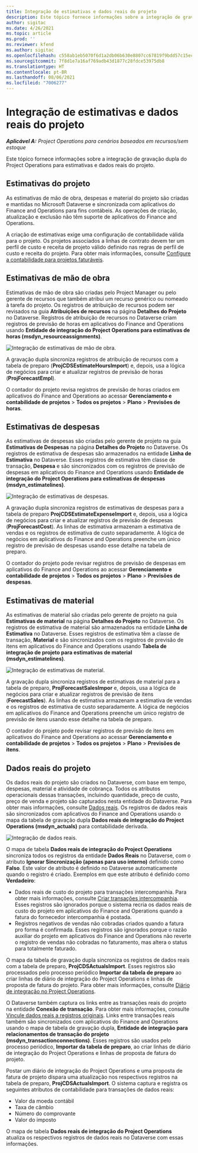 ```yaml
---
title: Integração de estimativas e dados reais do projeto
description: Este tópico fornece informações sobre a integração de gravação dupla do Project Operations para estimativas e dados reais do projeto.
author: sigitac
ms.date: 4/26/2021
ms.topic: article
ms.prod: ''
ms.reviewer: kfend
ms.author: sigitac
ms.openlocfilehash: c558ab1eb5070f6d1a2db06b630e8807cc67819f9bdd57c15ec346f484e04fe9
ms.sourcegitcommit: 7f8d1e7a16af769adb43d1877c28fdce53975db8
ms.translationtype: HT
ms.contentlocale: pt-BR
ms.lasthandoff: 08/06/2021
ms.locfileid: "7006277"
---
```

# <a name="project-estimates-and-actuals-integration"></a>Integração de estimativas e dados reais do projeto

_**Aplicável A:** Project Operations para cenários baseados em recursos/sem estoque_

Este tópico fornece informações sobre a integração de gravação dupla do Project Operations para estimativas e dados reais do projeto.

## <a name="project-estimates"></a>Estimativas do projeto

As estimativas de mão de obra, despesas e material do projeto são criadas e mantidas no Microsoft Dataverse e sincronizada com aplicativos do Finance and Operations para fins contábeis. As operações de criação, atualização e exclusão não têm suporte de aplicativos do Finance and Operations.

A criação de estimativas exige uma configuração de contabilidade válida para o projeto. Os projetos associados a linhas de contrato devem ter um perfil de custo e receita de projeto válido definido nas regras de perfil de custo e receita do projeto. Para obter mais informações, consulte [Configure a contabilidade para projetos faturáveis](../project-accounting/configure-accounting-billable-projects.md#configure-project-cost-and-revenue-profile-rules).

## <a name="labor-estimates"></a>Estimativas de mão de obra

Estimativas de mão de obra são criadas pelo Project Manager ou pelo gerente de recursos que também atribui um recurso genérico ou nomeado à tarefa do projeto. Os registros de atribuição de recursos podem ser revisados na guia **Atribuições de recursos** na página **Detalhes do Projeto** no Dataverse. Registros de atribuição de recursos no Dataverse criam registros de previsão de horas em aplicativos do Finance and Operations usando **Entidade de integração do Project Operations para estimativas de horas (msdyn\_resourceassignments)**.

   ![Integração de estimativas de mão de obra.](./Media/DW4LaborEstimates.png)

A gravação dupla sincroniza registros de atribuição de recursos com a tabela de preparo (**ProjCDSEstimateHoursImport**) e, depois, usa a lógica de negócios para criar e atualizar registros de previsão de horas (**ProjForecastEmpl**).

O contador do projeto revisa registros de previsão de horas criados em aplicativos do Finance and Operations ao acessar **Gerenciamento e contabilidade de projetos** > **Todos os projetos** > **Plano** > **Previsões de horas**.

## <a name="expense-estimates"></a>Estimativas de despesas

As estimativas de despesas são criadas pelo gerente de projeto na guia **Estimativas de Despesas** na página **Detalhes do Projeto** no Dataverse. Os registros de estimativa de despesas são armazenados na entidade **Linha de Estimativa** no Dataverse. Esses registros de estimativa têm classe de transação, **Despesa** e são sincronizados com os registros de previsão de despesas em aplicativos do Finance and Operations usando **Entidade de integração do Project Operations para estimativas de despesas (msdyn\_estimatelines)**.

   ![Integração de estimativas de despesas.](./Media/DW4ExpenseEstimates.png)

A gravação dupla sincroniza registros de estimativas de despesas para a tabela de preparo **ProjCDSEstimateExpenseImport** e, depois, usa a lógica de negócios para criar e atualizar registros de previsão de despesas (**ProjForecastCost**). As linhas de estimativa armazenam a estimativa de vendas e os registros de estimativa de custo separadamente. A lógica de negócios em aplicativos do Finance and Operations preenche um único registro de previsão de despesas usando esse detalhe na tabela de preparo.

O contador do projeto pode revisar registros de previsão de despesas em aplicativos do Finance and Operations ao acessar **Gerenciamento e contabilidade de projetos** > **Todos os projetos** > **Plano** > **Previsões de despesas**.

## <a name="material-estimates"></a>Estimativas de material

As estimativas de material são criadas pelo gerente de projeto na guia **Estimativas de material** na página **Detalhes do Projeto** no Dataverse. Os registros de estimativa de material são armazenados na entidade **Linha de Estimativa** no Dataverse. Esses registros de estimativa têm a classe de transação, **Material** e são sincronizados com os registros de previsão de itens em aplicativos do Finance and Operations usando **Tabela de integração de projeto para estimativas de material (msdyn\_estimatelines)**.

   ![Integração de estimativas de material.](./Media/DW4MaterialEstimates.png)

A gravação dupla sincroniza registros de estimativas de material para a tabela de preparo, **ProjForecastSalesImpor** e, depois, usa a lógica de negócios para criar e atualizar registros de previsão de itens (**ForecastSales**). As linhas de estimativa armazenam a estimativa de vendas e os registros de estimativa de custo separadamente. A lógica de negócios em aplicativos do Finance and Operations preenche um único registro de previsão de itens usando esse detalhe na tabela de preparo.

O contador do projeto pode revisar registros de previsão de itens em aplicativos do Finance and Operations ao acessar **Gerenciamento e contabilidade de projetos** > **Todos os projetos** > **Plano** > **Previsões de itens**.

## <a name="project-actuals"></a>Dados reais do projeto

Os dados reais do projeto são criados no Dataverse, com base em tempo, despesas, material e atividade de cobrança. Todos os atributos operacionais dessas transações, incluindo quantidade, preço de custo, preço de venda e projeto são capturados nesta entidade do Dataverse. Para obter mais informações, consulte [Dados reais](../actuals/actuals-overview.md). Os registros de dados reais são sincronizados com aplicativos do Finance and Operations usando o mapa da tabela de gravação dupla **Dados reais de integração do Project Operations (msdyn\_actuals)** para contabilidade derivada.

   ![Integração de dados reais.](./Media/DW4Actuals.png)

O mapa de tabela **Dados reais de integração do Project Operations** sincroniza todos os registros da entidade **Dados Reais** no Dataverse, com o atributo **Ignorar Sincronização (apenas para uso interno)** definido como **Falso**. Este valor de atributo é definido no Dataverse automaticamente quando o registro é criado. Exemplos em que este atributo é definido como **Verdadeiro**:

  - Dados reais de custo do projeto para transações intercompanhia. Para obter mais informações, consulte [Criar transações intercompanhia](../project-accounting/create-intercompany-transactions.md). Esses registros são ignorados porque o sistema recria os dados reais de custo do projeto em aplicativos do Finance and Operations quando a fatura do fornecedor intercompanhia é postada.
  - Registros negativos de vendas não cobradas criados quando a fatura pro forma é confirmada. Esses registros são ignorados porque o razão auxiliar do projeto em aplicativos do Finance and Operations não reverte o registro de vendas não cobradas no faturamento, mas altera o status para totalmente faturado.

O mapa da tabela de gravação dupla sincroniza os registros de dados reais com a tabela de preparo, **ProjCDSActualsImport**. Esses registros são processados pelo processo periódico **Importar da tabela de preparo** ao criar linhas de diário de integração do Project Operations e linhas de proposta de fatura do projeto. Para obter mais informações, consulte [Diário de integração no Project Operations](../project-accounting/project-operations-integration-journal.md).

O Dataverse também captura os links entre as transações reais do projeto na entidade **Conexão de transação**. Para obter mais informações, consulte [Vincule dados reais a registros originais](../actuals/linkingactuals.md). Links entre transações reais também são sincronizados com aplicativos do Finance and Operations usando o mapa de tabela de gravação dupla, **Entidade de integração para relacionamentos de transação do projeto (msdyn\_transactionconnections)**. Esses registros são usados pelo processo periódico, **Importar da tabela de preparo**, ao criar linhas de diário de integração do Project Operations e linhas de proposta de fatura do projeto.

Postar um diário de integração do Project Operations e uma proposta de fatura de projeto dispara uma atualização nos respectivos registros na tabela de preparo, **ProjCDSActualsImport**. O sistema captura e registra os seguintes atributos de contabilidade para transações de dados reais:

- Valor da moeda contábil
- Taxa de câmbio
- Número do comprovante
- Valor do imposto

O mapa de tabela **Dados reais de integração do Project Operations** atualiza os respectivos registros de dados reais no Dataverse com essas informações.
